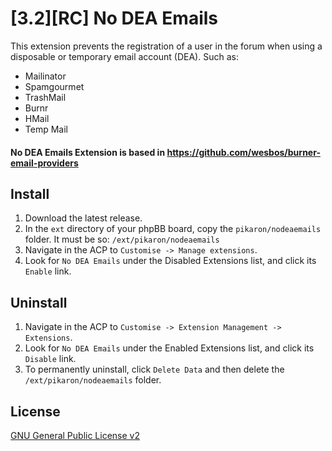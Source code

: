 # [3.2][RC] No DEA Emails
This extension prevents the registration of a user in the forum when using a disposable or temporary email account (DEA).
Such as:
   - Mailinator
   - Spamgourmet
   - TrashMail
   - Burnr
   - HMail
   - Temp Mail
    
#### No DEA Emails Extension is based in https://github.com/wesbos/burner-email-providers

## Install
1. Download the latest release.
2. In the `ext` directory of your phpBB board, copy the `pikaron/nodeaemails` folder. It must be so: `/ext/pikaron/nodeaemails`
4. Navigate in the ACP to `Customise -> Manage extensions`.
5. Look for `No DEA Emails` under the Disabled Extensions list, and click its `Enable` link.

## Uninstall
1. Navigate in the ACP to `Customise -> Extension Management -> Extensions`.
2. Look for `No DEA Emails` under the Enabled Extensions list, and click its `Disable` link.
3. To permanently uninstall, click `Delete Data` and then delete the `/ext/pikaron/nodeaemails` folder.

## License
[GNU General Public License v2](http://opensource.org/licenses/GPL-2.0)
